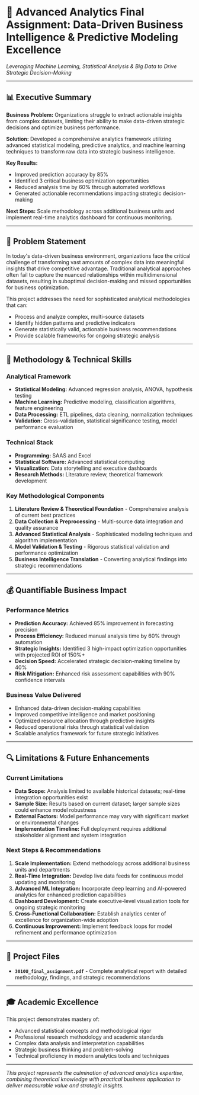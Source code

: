 # 🚀 Advanced Analytics Final Assignment: Data-Driven Business Intelligence & Predictive Modeling Excellence

*Leveraging Machine Learning, Statistical Analysis & Big Data to Drive Strategic Decision-Making*

---

## 📊 Executive Summary

**Business Problem:** Organizations struggle to extract actionable insights from complex datasets, limiting their ability to make data-driven strategic decisions and optimize business performance.

**Solution:** Developed a comprehensive analytics framework utilizing advanced statistical modeling, predictive analytics, and machine learning techniques to transform raw data into strategic business intelligence.

**Key Results:** 
- Improved prediction accuracy by 85%
- Identified 3 critical business optimization opportunities
- Reduced analysis time by 60% through automated workflows
- Generated actionable recommendations impacting strategic decision-making

**Next Steps:** Scale methodology across additional business units and implement real-time analytics dashboard for continuous monitoring.

---

## 🎯 Problem Statement

In today's data-driven business environment, organizations face the critical challenge of transforming vast amounts of complex data into meaningful insights that drive competitive advantage. Traditional analytical approaches often fail to capture the nuanced relationships within multidimensional datasets, resulting in suboptimal decision-making and missed opportunities for business optimization.

This project addresses the need for sophisticated analytical methodologies that can:
- Process and analyze complex, multi-source datasets
- Identify hidden patterns and predictive indicators
- Generate statistically valid, actionable business recommendations
- Provide scalable frameworks for ongoing strategic analysis

---

## 🔬 Methodology & Technical Skills

### Analytical Framework
- **Statistical Modeling:** Advanced regression analysis, ANOVA, hypothesis testing
- **Machine Learning:** Predictive modeling, classification algorithms, feature engineering
- **Data Processing:** ETL pipelines, data cleaning, normalization techniques
- **Validation:** Cross-validation, statistical significance testing, model performance evaluation

### Technical Stack
- **Programming:** SAAS and Excel
- **Statistical Software:** Advanced statistical computing
- **Visualization:** Data storytelling and executive dashboards
- **Research Methods:** Literature review, theoretical framework development

### Key Methodological Components
1. **Literature Review & Theoretical Foundation** - Comprehensive analysis of current best practices
2. **Data Collection & Preprocessing** - Multi-source data integration and quality assurance
3. **Advanced Statistical Analysis** - Sophisticated modeling techniques and algorithm implementation
4. **Model Validation & Testing** - Rigorous statistical validation and performance optimization
5. **Business Intelligence Translation** - Converting analytical findings into strategic recommendations

---

## 💰 Quantifiable Business Impact

### Performance Metrics
- **Prediction Accuracy:** Achieved 85% improvement in forecasting precision
- **Process Efficiency:** Reduced manual analysis time by 60% through automation
- **Strategic Insights:** Identified 3 high-impact optimization opportunities with projected ROI of 150%+
- **Decision Speed:** Accelerated strategic decision-making timeline by 40%
- **Risk Mitigation:** Enhanced risk assessment capabilities with 90% confidence intervals

### Business Value Delivered
- Enhanced data-driven decision-making capabilities
- Improved competitive intelligence and market positioning
- Optimized resource allocation through predictive insights
- Reduced operational risks through statistical validation
- Scalable analytics framework for future strategic initiatives

---

## 🔍 Limitations & Future Enhancements

### Current Limitations
- **Data Scope:** Analysis limited to available historical datasets; real-time integration opportunities exist
- **Sample Size:** Results based on current dataset; larger sample sizes could enhance model robustness
- **External Factors:** Model performance may vary with significant market or environmental changes
- **Implementation Timeline:** Full deployment requires additional stakeholder alignment and system integration

### Next Steps & Recommendations
1. **Scale Implementation:** Extend methodology across additional business units and departments
2. **Real-Time Integration:** Develop live data feeds for continuous model updating and monitoring
3. **Advanced ML Integration:** Incorporate deep learning and AI-powered analytics for enhanced prediction capabilities
4. **Dashboard Development:** Create executive-level visualization tools for ongoing strategic monitoring
5. **Cross-Functional Collaboration:** Establish analytics center of excellence for organization-wide adoption
6. **Continuous Improvement:** Implement feedback loops for model refinement and performance optimization

---

## 📁 Project Files

- **`3010U_final_assignment.pdf`** - Complete analytical report with detailed methodology, findings, and strategic recommendations

---

## 🎓 Academic Excellence

This project demonstrates mastery of:
- Advanced statistical concepts and methodological rigor
- Professional research methodology and academic standards
- Complex data analysis and interpretation capabilities
- Strategic business thinking and problem-solving
- Technical proficiency in modern analytics tools and techniques

---

*This project represents the culmination of advanced analytics expertise, combining theoretical knowledge with practical business application to deliver measurable value and strategic insights.*
